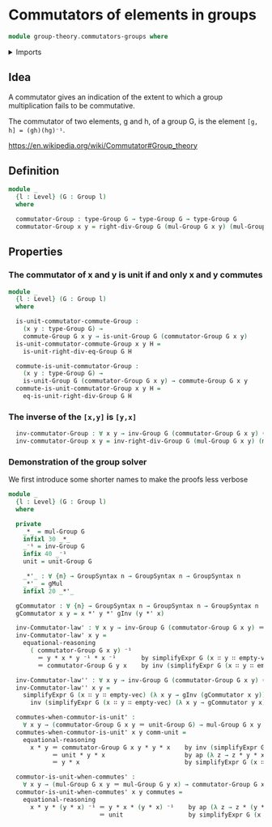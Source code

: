 # Commutators of elements in groups

```agda
module group-theory.commutators-groups where
```

<details><summary>Imports</summary>

```agda
open import foundation.equational-reasoning
open import foundation.identity-types
open import foundation.universe-levels

open import group-theory.group-solver
open import group-theory.groups
```

</details>

## Idea

A commutator gives an indication of the extent to which a group multiplication
fails to be commutative.

The commutator of two elements, g and h, of a group G, is the element
`[g, h] = (gh)(hg)⁻¹`.

https://en.wikipedia.org/wiki/Commutator#Group_theory

## Definition

```agda
module _
  {l : Level} (G : Group l)
  where

  commutator-Group : type-Group G → type-Group G → type-Group G
  commutator-Group x y = right-div-Group G (mul-Group G x y) (mul-Group G y x)
```

## Properties

### The commutator of x and y is unit if and only x and y commutes

```agda
module _
  {l : Level} (G : Group l)
  where

  is-unit-commutator-commute-Group :
    (x y : type-Group G) →
    commute-Group G x y → is-unit-Group G (commutator-Group G x y)
  is-unit-commutator-commute-Group x y H =
    is-unit-right-div-eq-Group G H

  commute-is-unit-commutator-Group :
    (x y : type-Group G) →
    is-unit-Group G (commutator-Group G x y) → commute-Group G x y
  commute-is-unit-commutator-Group x y H =
    eq-is-unit-right-div-Group G H
```

### The inverse of the `[x,y]` is `[y,x]`

```agda
  inv-commutator-Group : ∀ x y → inv-Group G (commutator-Group G x y) ＝ commutator-Group G y x
  inv-commutator-Group x y = inv-right-div-Group G (mul-Group G x y) (mul-Group G y x)
```

### Demonstration of the group solver

We first introduce some shorter names to make the proofs less verbose

```agda
module _
  {l : Level} (G : Group l)
  where

  private
    _*_ = mul-Group G
    infixl 30 _*_
    _⁻¹ = inv-Group G
    infix 40 _⁻¹
    unit = unit-Group G

    _*'_ : ∀ {n} → GroupSyntax n → GroupSyntax n → GroupSyntax n
    _*'_ = gMul
    infixl 20 _*'_

  gCommutator : ∀ {n} → GroupSyntax n → GroupSyntax n → GroupSyntax n
  gCommutator x y = x *' y *' gInv (y *' x)

  inv-Commutator-law' : ∀ x y → inv-Group G (commutator-Group G x y) ＝ commutator-Group G y x
  inv-Commutator-law' x y =
    equational-reasoning
      ( commutator-Group G x y) ⁻¹
        ＝ y * x * y ⁻¹ * x ⁻¹       by simplifyExpr G (x ∷ y ∷ empty-vec) (λ x y → gInv (gCommutator x y))
        ＝ commutator-Group G y x    by inv (simplifyExpr G (x ∷ y ∷ empty-vec) (λ x y → gCommutator y x))

  inv-Commutator-law'' : ∀ x y → inv-Group G (commutator-Group G x y) ＝ commutator-Group G y x
  inv-Commutator-law'' x y =
    simplifyExpr G (x ∷ y ∷ empty-vec) (λ x y → gInv (gCommutator x y)) ∙
      inv (simplifyExpr G (x ∷ y ∷ empty-vec) (λ x y → gCommutator y x))

  commutes-when-commutor-is-unit' :
    ∀ x y → (commutator-Group G x y ＝ unit-Group G) → mul-Group G x y ＝ mul-Group G y x
  commutes-when-commutor-is-unit' x y comm-unit =
    equational-reasoning
      x * y ＝ commutator-Group G x y * y * x    by inv (simplifyExpr G (x ∷ y ∷ empty-vec) (λ x y → (gCommutator x y *' y *' x)))
            ＝ unit * y * x                      by ap (λ z → z * y * x) comm-unit
            ＝ y * x                             by simplifyExpr G (x ∷ y ∷ empty-vec) (λ x y → (gUnit *' y *' x))

  commutor-is-unit-when-commutes' :
    ∀ x y → (mul-Group G x y ＝ mul-Group G y x) → commutator-Group G x y ＝ unit-Group G
  commutor-is-unit-when-commutes' x y commutes =
    equational-reasoning
      x * y * (y * x) ⁻¹ ＝ y * x * (y * x) ⁻¹    by ap (λ z → z * (y * x) ⁻¹) commutes
                         ＝ unit                  by simplifyExpr G (x ∷ y ∷ empty-vec) (λ x y → (y *' x *' gInv (y *' x)))
```
